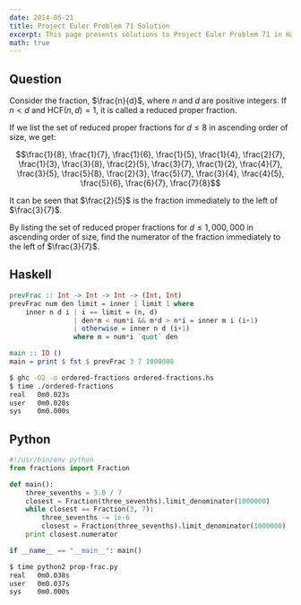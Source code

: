 ```yaml
---
date: 2014-05-21
title: Project Euler Problem 71 Solution
excerpt: This page presents solutions to Project Euler Problem 71 in Haskell and Python.
math: true
---
```



## Question

Consider the fraction, $\frac{n}{d}$, where $n$ and $d$ are positive
integers. If $n \lt d$ and $\mathrm{HCF}(n,d)=1$, it is called a reduced
proper fraction.

If we list the set of reduced proper fractions for $d \leq 8$ in
ascending order of size, we get:

$$\frac{1}{8}, \frac{1}{7}, \frac{1}{6}, \frac{1}{5}, \frac{1}{4}, \frac{2}{7}, \frac{1}{3}, \frac{3}{8}, \frac{2}{5}, \frac{3}{7}, \frac{1}{2}, \frac{4}{7}, \frac{3}{5}, \frac{5}{8}, \frac{2}{3}, \frac{5}{7}, \frac{3}{4}, \frac{4}{5}, \frac{5}{6}, \frac{6}{7}, \frac{7}{8}$$

It can be seen that $\frac{2}{5}$ is the fraction immediately to the
left of $\frac{3}{7}$.

By listing the set of reduced proper fractions for $d \leq 1,000,000$ in
ascending order of size, find the numerator of the fraction immediately
to the left of $\frac{3}{7}$.






## Haskell

```haskell
prevFrac :: Int -> Int -> Int -> (Int, Int)
prevFrac num den limit = inner 1 limit 1 where
    inner n d i | i == limit = (n, d)
                | den*m < num*i && m*d > n*i = inner m i (i+1)
                | otherwise = inner n d (i+1)
                where m = num*i `quot` den

main :: IO ()
main = print $ fst $ prevFrac 3 7 1000000
```


```bash
$ ghc -O2 -o ordered-fractions ordered-fractions.hs
$ time ./ordered-fractions
real   0m0.023s
user   0m0.020s
sys    0m0.000s
```



## Python

```python
#!/usr/bin/env python
from fractions import Fraction

def main():
    three_sevenths = 3.0 / 7
    closest = Fraction(three_sevenths).limit_denominator(1000000)
    while closest == Fraction(3, 7):
        three_sevenths -= 1e-6
        closest = Fraction(three_sevenths).limit_denominator(1000000)
    print closest.numerator

if __name__ == "__main__": main()

```


```bash
$ time python2 prop-frac.py
real   0m0.038s
user   0m0.037s
sys    0m0.000s
```


